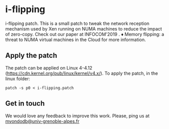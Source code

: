 # i-flipping
i-flipping patch. This is a small patch to tweak the network reception mechanism used by Xen running on NUMA machines to reduce the impact of zero-copy. Check out our paper at INFOCOM'2019 . ♦ Memory flipping: a threat to NUMA virtual machines in the Cloud for more information.

## Apply the patch

The patch can be applied on Linux 4-4.12 (https://cdn.kernel.org/pub/linux/kernel/v4.x/). To apply the patch, in the linux folder: 

  `patch -s p0 < i-flipping.patch`

## Get in touch 
We would love any feedback to improve this work. Please, ping us at mvondodb@univ-grenoble-alpes.fr

